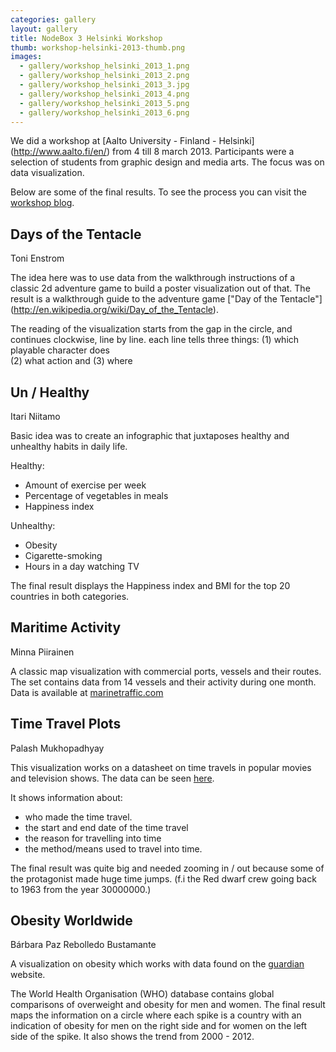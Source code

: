 ```yaml
---
categories: gallery
layout: gallery
title: NodeBox 3 Helsinki Workshop
thumb: workshop-helsinki-2013-thumb.png
images:
  - gallery/workshop_helsinki_2013_1.png
  - gallery/workshop_helsinki_2013_2.png
  - gallery/workshop_helsinki_2013_3.jpg
  - gallery/workshop_helsinki_2013_4.png
  - gallery/workshop_helsinki_2013_5.png
  - gallery/workshop_helsinki_2013_6.png
---
```


We did a workshop at [Aalto University - Finland - Helsinki] (http://www.aalto.fi/en/) from 4 till 8 march 2013. Participants were a selection of students from graphic design and media arts. The focus was on data visualization.

Below are some of the final results. To see the process you can visit the [workshop blog](http://workshops.nodebox.net/2013-helsinki/).

Days of the Tentacle
-----------------------
<div class="by">Toni Enstrom</div>

The idea here was to use data from the walkthrough instructions of a classic 2d adventure game to build a poster visualization out of that. The result is a walkthrough guide to the adventure game ["Day of the Tentacle"] (http://en.wikipedia.org/wiki/Day_of_the_Tentacle).

The reading of the visualization starts from the gap in the circle, and continues clockwise, line by line. each line tells three things: 
(1) which playable character does  
(2) what action and 
(3) where

Un / Healthy
-----------------------
<div class="by">Itari Niitamo</div>


Basic idea was to create an infographic that juxtaposes healthy and unhealthy habits in daily life.

Healthy:
+ Amount of exercise per week
+ Percentage of vegetables in meals
+ Happiness index

Unhealthy:
+ Obesity
+ Cigarette-smoking
+ Hours in a day watching TV

The final result displays the Happiness index and BMI for the top 20 countries in both categories.

Maritime Activity
-----------------------
<div class="by">Minna Piirainen</div>

A classic map visualization with commercial ports, vessels and their routes. The set contains data from 14 vessels and their activity during one month. Data is available at [marinetraffic.com](http://marinetraffic.com)

Time Travel Plots
-----------------------
<div class="by">Palash Mukhopadhyay</div>

This visualization works on a datasheet on time travels in popular movies and television shows. The data can be seen [here](https://docs.google.com/spreadsheet/ccc?key=0Aqe2P9sYhZ2ncFliSmVvb2dwRk5fcy1peHVsSDRvYnc&hl=en_GB#gid=0).

It shows information about:
+ who made the time travel. 
+ the start and end date of the time travel
+ the reason for travelling into time
+ the method/means used to travel into time.

The final result was quite big and needed zooming in / out because some of the protagonist made huge time jumps. (f.i the Red dwarf crew going back to 1963 from the year 30000000.)

Obesity Worldwide
-----------------------
<div class="by">Bárbara Paz Rebolledo Bustamante</div>

A visualization on obesity which works with data found on the [guardian](http://www.guardian.co.uk/news/datablog/interactive/2013/feb/19/obesity-map-of-world-weight) website.

The World Health Organisation (WHO) database contains global comparisons of overweight and obesity for men and women. The final result maps the information on a circle where each spike is a country with an indication of obesity for men on the right side and for women on the left side of the spike. 
It also shows the trend from 2000 - 2012.